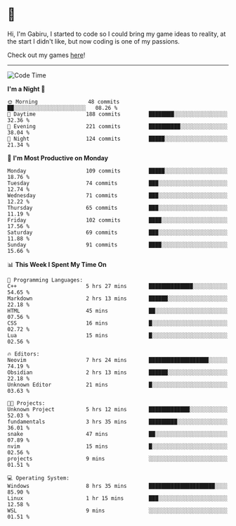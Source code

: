 # 🐀

Hi, I'm Gabiru, I started to code so I could bring my game ideas to reality, at the start I didn't like, but now coding is one of my passions.

Check out my games [here](https://gabiru.art/projetos/)!

---

<!--START_SECTION:waka-->
![Code Time](http://img.shields.io/badge/Code%20Time-335%20hrs%2032%20mins-blue)

**I'm a Night 🦉** 

```text
🌞 Morning                48 commits          ██░░░░░░░░░░░░░░░░░░░░░░░   08.26 % 
🌆 Daytime                188 commits         ████████░░░░░░░░░░░░░░░░░   32.36 % 
🌃 Evening                221 commits         ██████████░░░░░░░░░░░░░░░   38.04 % 
🌙 Night                  124 commits         █████░░░░░░░░░░░░░░░░░░░░   21.34 % 
```
📅 **I'm Most Productive on Monday** 

```text
Monday                   109 commits         █████░░░░░░░░░░░░░░░░░░░░   18.76 % 
Tuesday                  74 commits          ███░░░░░░░░░░░░░░░░░░░░░░   12.74 % 
Wednesday                71 commits          ███░░░░░░░░░░░░░░░░░░░░░░   12.22 % 
Thursday                 65 commits          ███░░░░░░░░░░░░░░░░░░░░░░   11.19 % 
Friday                   102 commits         ████░░░░░░░░░░░░░░░░░░░░░   17.56 % 
Saturday                 69 commits          ███░░░░░░░░░░░░░░░░░░░░░░   11.88 % 
Sunday                   91 commits          ████░░░░░░░░░░░░░░░░░░░░░   15.66 % 
```


📊 **This Week I Spent My Time On** 

```text
💬 Programming Languages: 
C++                      5 hrs 27 mins       ██████████████░░░░░░░░░░░   54.65 % 
Markdown                 2 hrs 13 mins       ██████░░░░░░░░░░░░░░░░░░░   22.18 % 
HTML                     45 mins             ██░░░░░░░░░░░░░░░░░░░░░░░   07.56 % 
CSS                      16 mins             █░░░░░░░░░░░░░░░░░░░░░░░░   02.72 % 
Lua                      15 mins             █░░░░░░░░░░░░░░░░░░░░░░░░   02.56 % 

🔥 Editors: 
Neovim                   7 hrs 24 mins       ███████████████████░░░░░░   74.19 % 
Obsidian                 2 hrs 13 mins       ██████░░░░░░░░░░░░░░░░░░░   22.18 % 
Unknown Editor           21 mins             █░░░░░░░░░░░░░░░░░░░░░░░░   03.63 % 

🐱‍💻 Projects: 
Unknown Project          5 hrs 12 mins       █████████████░░░░░░░░░░░░   52.03 % 
fundamentals             3 hrs 35 mins       █████████░░░░░░░░░░░░░░░░   36.01 % 
snake                    47 mins             ██░░░░░░░░░░░░░░░░░░░░░░░   07.89 % 
nvim                     15 mins             █░░░░░░░░░░░░░░░░░░░░░░░░   02.56 % 
projects                 9 mins              ░░░░░░░░░░░░░░░░░░░░░░░░░   01.51 % 

💻 Operating System: 
Windows                  8 hrs 35 mins       █████████████████████░░░░   85.90 % 
Linux                    1 hr 15 mins        ███░░░░░░░░░░░░░░░░░░░░░░   12.58 % 
WSL                      9 mins              ░░░░░░░░░░░░░░░░░░░░░░░░░   01.51 % 
```


<!--END_SECTION:waka-->
